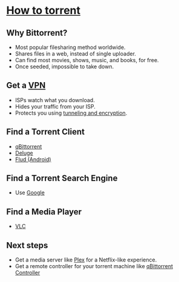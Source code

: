 # [How to torrent](https://youtu.be/ScDCIQI1LLI)

## Why Bittorrent?

- Most popular filesharing method worldwide.
- Shares files in a web, instead of single uploader.
- Can find most movies, shows, music, and books, for free.
- Once seeded, impossible to take down.

## Get a [VPN](https://www.pcmag.com/article2/0,2817,2403388,00.asp)

- ISPs watch what you download.
- Hides your traffic from your ISP.
- Protects you using [tunneling and encryption](https://www.youtube.com/watch?v=yB1KiboEWC4).

## Find a Torrent Client

- [qBittorrent](https://qbittorrent.org/)
- [Deluge](https://www.deluge-torrent.org/)
- [Flud (Android)](https://play.google.com/store/apps/details?id=com.delphicoder.flud)

## Find a Torrent Search Engine

- Use [Google](https://www.lifewire.com/top-torrent-sites-alternatives-to-kat-2483512) 

## Find a Media Player

- [VLC](https://www.videolan.org/vlc/index.html)

## Next steps

- Get a media server like [Plex](https://www.plex.tv/) for a Netflix-like experience.
- Get a remote controller for your torrent machine like [qBittorrent Controller](https://play.google.com/store/apps/details?id=com.lgallardo.qbittorrentclient&hl=en)
